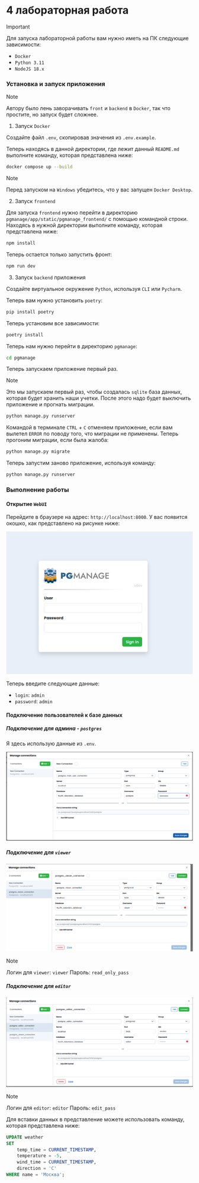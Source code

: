 # 4 лабораторная работа

> [!IMPORTANT]
> Для запуска лабораторной работы вам нужно иметь на ПК следующие зависимости:
> - `Docker`
> - `Python 3.11`
> - `NodeJS 18.x`

### Установка и запуск приложения

> [!NOTE]
> Автору было лень заворачивать `front` и `backend` в `Docker`, так что простите, но запуск будет сложнее.

1. Запуск `Docker`

Создайте файл `.env`, скопировав значения из `.env.example`. 

Теперь находясь в данной директории, где лежит данный `README.md` выполните команду, которая представлена ниже: 

```bash
docker compose up --build
```

> [!NOTE]
> Перед запуском на `Windows` убедитесь, что у вас запущен `Docker Desktop`.

2. Запуск `frontend`

Для запуска `frontend` нужно перейти в директорию `pgmanage/app/static/pgmanage_frontend/` с помощью командной строки. 
Находясь в нужной директории выполните команду, которая представлена ниже: 

```bash
npm install
```

Теперь остается только запустить фронт:

```bash
npm run dev
```

3. Запуск `backend` приложения

Создайте виртуальное окружение `Python`, используя `CLI` или `Pycharm`. 

Теперь вам нужно установить `poetry`: 

```bash
pip install poetry
```

Теперь установим все зависимости: 

```bash
poetry install
```

Теперь нам нужно перейти в директорию `pgmanage`:

```bash
cd pgmanage
```

Теперь запускаем приложение первый раз. 

> [!NOTE]
> Это мы запускаем первый раз, чтобы создалась `sqlite` база данных, которая будет хранить наши учетки. 
> После этого надо будет выключить приложение и прогнать миграции. 

```bash
python manage.py runserver
```

Командой в терминале `CTRL` + `C` отменяем приложение, если вам вылетел `ERROR` по поводу того, что миграции не применены. 
Теперь прогоним миграции, если была жалоба:

```bash
python manage.py migrate
```

Теперь запустим заново приложение, используя команду: 

```bash
python manage.py runserver
```

### Выполнение работы

#### Открытие `WebUI`

Перейдите в браузере на адрес: `http://localhost:8000`. У вас появится окошко, как представлено на рисунке ниже:

![img.png](images/1.png)

Теперь введите следующие данные:

- `login`: `admin`
- `password`: `admin`

#### Подключение пользователей к базе данных

##### Подключение для админа - `postgres`

Я здесь использую данные из `.env`.

![img.png](images/2.png)

##### Подключение для `viewer`

![img.png](images/3.png)

> [!NOTE]
> Логин для `viewer`: `viewer`
> Пароль: `read_only_pass`

##### Подключение для `editor`

![img.png](images/4.png)

> [!NOTE]
> Логин для `editor`: `editor`
> Пароль: `edit_pass`

Для вставки данных в представление можете использовать команду, которая представлена ниже: 

```sql
UPDATE weather 
SET 
    temp_time = CURRENT_TIMESTAMP,
    temperature = -5,
    wind_time = CURRENT_TIMESTAMP,
    direction = 'С'
WHERE name = 'Москва';
```